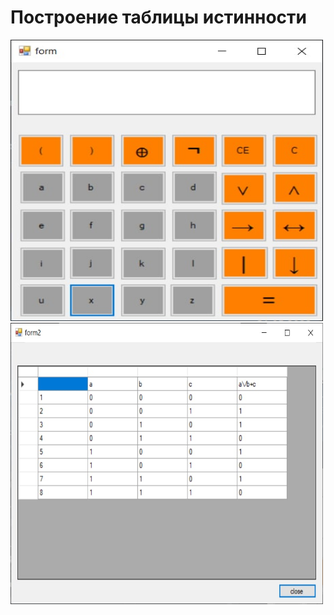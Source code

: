 # Построение таблицы истинности 
<p float="left">
  <img src="/preview/logo.jpg" width="500" height="450"/>
  <img src="/preview/result.jpg" width="500" height="450"/>
</p>
